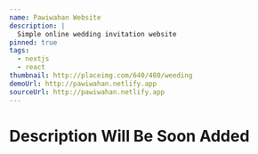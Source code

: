 ```yaml
---
name: Pawiwahan Website
description: |
  Simple online wedding invitation website
pinned: true
tags:
  - nextjs
  - react
thumbnail: http://placeimg.com/640/480/weeding
demoUrl: http://pawiwahan.netlify.app
sourceUrl: http://pawiwahan.netlify.app
---
```


# Description Will Be Soon Added
